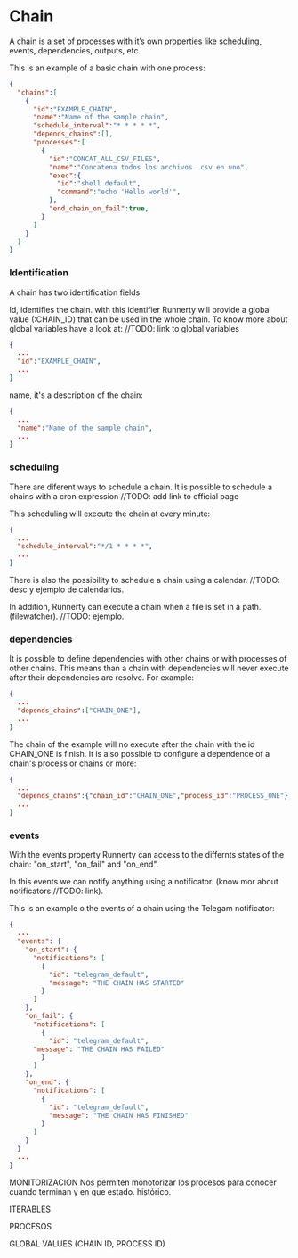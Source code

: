 # Chain

A chain is a set of processes with it’s own properties like scheduling, events, dependencies, outputs, etc.

This is an example of a basic chain with one process:

```json
{
  "chains":[
    {
      "id":"EXAMPLE_CHAIN",
      "name":"Name of the sample chain",
      "schedule_interval":"* * * * *",
      "depends_chains":[],
      "processes":[
        {
          "id":"CONCAT_ALL_CSV_FILES",
          "name":"Concatena todos los archivos .csv en uno",
          "exec":{
            "id":"shell default",
            "command":"echo 'Hello world'",
          },
          "end_chain_on_fail":true,
        }
      ]
    }
  ]
}
```
### Identification
A chain has two identification fields:

Id, identifies the chain. with this identifier Runnerty will provide a global value (:CHAIN_ID) that can be used in the whole chain. To know more about global variables have a look at: //TODO: link to global variables

```json
{
  ...
  "id":"EXAMPLE_CHAIN",
  ...
}
```

name, it's a description of the chain:

```json
{
  ...
  "name":"Name of the sample chain",
  ...
}
```

### scheduling
There are diferent ways to schedule a chain. It is possible to schedule a chains with a cron expression //TODO: add link to official page

This scheduling will execute the chain at every minute:

```json
{
  ...
  "schedule_interval":"*/1 * * * *",
  ...
}
```

There is also the possibility to schedule a chain using a calendar. //TODO: desc y ejemplo de calendarios.

In addition, Runnerty can execute a chain when a file is set in a path. (filewatcher).
//TODO: ejemplo.

### dependencies

It is possible to define dependencies with other chains or with processes of other chains. This means than a chain with dependencies will never execute after their dependencies are resolve. For example:

```json
{
  ...
  "depends_chains":["CHAIN_ONE"],
  ...
}
```

The chain of the example will no execute after the chain with the id CHAIN_ONE is finish. It is also possible to configure a dependence of a chain's process or chains or more:

```json
{
  ...
  "depends_chains":{"chain_id":"CHAIN_ONE","process_id":"PROCESS_ONE"},
  ...
}
```

### events

With the events property Runnerty can access to the differnts states of the chain: "on_start", "on_fail" and "on_end".

In this events we can notify anything using a notificator. (know mor about notificators //TODO: link).

This is an example o the events of a chain using the Telegam notificator:

```json
{
  ...
  "events": {
    "on_start": {
      "notifications": [
        {
          "id": "telegram_default",
          "message": "THE CHAIN HAS STARTED"
        }
      ]
    },
    "on_fail": {
      "notifications": [
        {
          "id": "telegram_default",
	  "message": "THE CHAIN HAS FAILED"
        }
      ]
    },
    "on_end": {
      "notifications": [
        {
          "id": "telegram_default",
          "message": "THE CHAIN HAS FINISHED"
        }
      ]
    }
  }
  ...
}
```


MONITORIZACION
Nos permiten monotorizar los procesos para conocer cuando terminan y en que estado. histórico.

ITERABLES

PROCESOS

GLOBAL VALUES (CHAIN ID, PROCESS ID)
